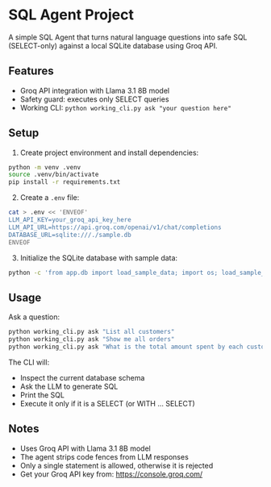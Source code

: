 # SQL Agent Project

A simple SQL Agent that turns natural language questions into safe SQL (SELECT-only) against a local SQLite database using Groq API.

## Features
- Groq API integration with Llama 3.1 8B model
- Safety guard: executes only SELECT queries
- Working CLI: `python working_cli.py ask "your question here"`

## Setup

1. Create project environment and install dependencies:
```bash
python -m venv .venv
source .venv/bin/activate
pip install -r requirements.txt
```

2. Create a `.env` file:
```bash
cat > .env << 'ENVEOF'
LLM_API_KEY=your_groq_api_key_here
LLM_API_URL=https://api.groq.com/openai/v1/chat/completions
DATABASE_URL=sqlite:///./sample.db
ENVEOF
```

3. Initialize the SQLite database with sample data:
```bash
python -c 'from app.db import load_sample_data; import os; load_sample_data(os.getenv("DATABASE_URL","sqlite:///./sample.db"), "sample_data.sql"); print("DB initialized")'
```

## Usage

Ask a question:
```bash
python working_cli.py ask "List all customers"
python working_cli.py ask "Show me all orders"
python working_cli.py ask "What is the total amount spent by each customer?"
```

The CLI will:
- Inspect the current database schema
- Ask the LLM to generate SQL
- Print the SQL
- Execute it only if it is a SELECT (or WITH ... SELECT)

## Notes
- Uses Groq API with Llama 3.1 8B model
- The agent strips code fences from LLM responses
- Only a single statement is allowed, otherwise it is rejected
- Get your Groq API key from: https://console.groq.com/
